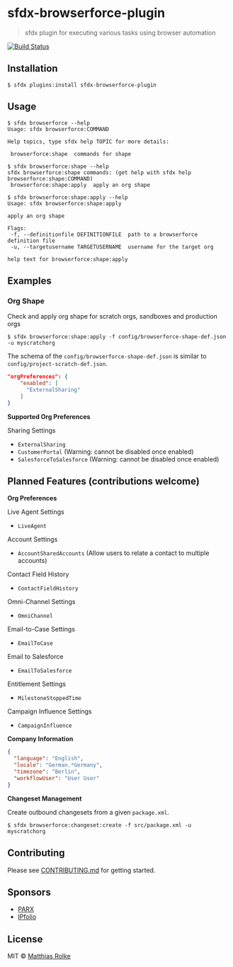 # sfdx-browserforce-plugin

> sfdx plugin for executing various tasks using browser automation

[![Build Status](https://travis-ci.org/amtrack/sfdx-browserforce-plugin.svg?branch=master)](https://travis-ci.org/amtrack/sfdx-browserforce-plugin)

## Installation

```console
$ sfdx plugins:install sfdx-browserforce-plugin
```

## Usage

```console
$ sfdx browserforce --help
Usage: sfdx browserforce:COMMAND

Help topics, type sfdx help TOPIC for more details:

 browserforce:shape  commands for shape
```

```console
$ sfdx browserforce:shape --help
sfdx browserforce:shape commands: (get help with sfdx help browserforce:shape:COMMAND)
 browserforce:shape:apply  apply an org shape
```

```console
$ sfdx browserforce:shape:apply --help
Usage: sfdx browserforce:shape:apply

apply an org shape

Flags:
 -f, --definitionfile DEFINITIONFILE  path to a browserforce definition file
 -u, --targetusername TARGETUSERNAME  username for the target org

help text for browserforce:shape:apply
```

## Examples

### Org Shape

Check and apply org shape for scratch orgs, sandboxes and production orgs

```console
$ sfdx browserforce:shape:apply -f config/browserforce-shape-def.json -u myscratchorg
```

The schema of the `config/browserforce-shape-def.json` is similar to `config/project-scratch-def.json`.

```json
"orgPreferences": {
    "enabled": [
      "ExternalSharing"
    ]
}
```

**Supported Org Preferences**

Sharing Settings

* `ExternalSharing`
* `CustomerPortal` (Warning: cannot be disabled once enabled)
* `SalesforceToSalesforce` (Warning: cannot be disabled once enabled)

## Planned Features (contributions welcome)

**Org Preferences**

Live Agent Settings

* `LiveAgent`

Account Settings

* `AccountSharedAccounts` (Allow users to relate a contact to multiple accounts)

Contact Field History

* `ContactFieldHistory`

Omni-Channel Settings

* `OmniChannel`

Email-to-Case Settings

* `EmailToCase`

Email to Salesforce

* `EmailToSalesforce`

Entitlement Settings

* `MilestoneStoppedTime`

Campaign Influence Settings

* `CampaignInfluence`

**Company Information**

```json
{
  "language": "English",
  "locale": "German.*Germany",
  "timezone": "Berlin",
  "workflowUser": "User User"
}
```

**Changeset Management**

Create outbound changesets from a given `package.xml`.

```
$ sfdx browserforce:changeset:create -f src/package.xml -u myscratchorg
```

## Contributing

Please see [CONTRIBUTING.md](CONTRIBUTING.md) for getting started.

## Sponsors

* [PARX](http://www.parx.com)
* [IPfolio](http://www.ipfolio.com)

## License

MIT © [Matthias Rolke](mailto:mr.amtrack@gmail.com)
